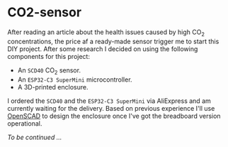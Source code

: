 # CO2-sensor
After reading an article about the health issues caused by high CO<sub>2</sub> 
concentrations, the price af a ready-made sensor trigger me to start this DIY 
project. After some research I decided on using the following components for 
this project:
- An `SCD40` CO<sub>2</sub> sensor.
- An `ESP32-C3 SuperMini` microcontroller.
- A 3D-printed enclosure.

I ordered the `SCD40` and the `ESP32-C3 SuperMini` via AliExpress and am 
currently waiting for the delivery. Based on previous experience I'll use 
[OpenSCAD](https://openscad.org/) to design the enclosure once I've got 
the breadboard version operational.

*To be continued ...*
